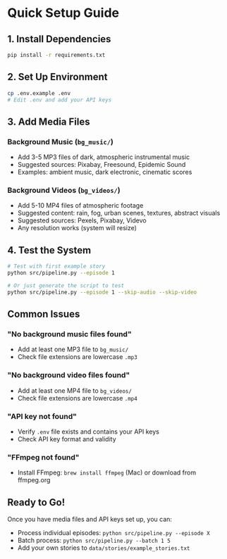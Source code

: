 # Quick Setup Guide

## 1. Install Dependencies
```bash
pip install -r requirements.txt
```

## 2. Set Up Environment
```bash
cp .env.example .env
# Edit .env and add your API keys
```

## 3. Add Media Files

### Background Music (`bg_music/`)
- Add 3-5 MP3 files of dark, atmospheric instrumental music
- Suggested sources: Pixabay, Freesound, Epidemic Sound
- Examples: ambient music, dark electronic, cinematic scores

### Background Videos (`bg_videos/`)
- Add 5-10 MP4 files of atmospheric footage
- Suggested content: rain, fog, urban scenes, textures, abstract visuals
- Suggested sources: Pexels, Pixabay, Videvo
- Any resolution works (system will resize)

## 4. Test the System
```bash
# Test with first example story
python src/pipeline.py --episode 1

# Or just generate the script to test
python src/pipeline.py --episode 1 --skip-audio --skip-video
```

## Common Issues

### "No background music files found"
- Add at least one MP3 file to `bg_music/`
- Check file extensions are lowercase `.mp3`

### "No background video files found"  
- Add at least one MP4 file to `bg_videos/`
- Check file extensions are lowercase `.mp4`

### "API key not found"
- Verify `.env` file exists and contains your API keys
- Check API key format and validity

### "FFmpeg not found"
- Install FFmpeg: `brew install ffmpeg` (Mac) or download from ffmpeg.org

## Ready to Go!
Once you have media files and API keys set up, you can:
- Process individual episodes: `python src/pipeline.py --episode X`  
- Batch process: `python src/pipeline.py --batch 1 5`
- Add your own stories to `data/stories/example_stories.txt`